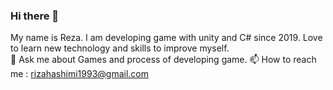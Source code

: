### Hi there 👋<br/>
My name is Reza. I am developing game with unity and C# since 2019. Love to learn new technology and skills to improve myself.<br/>
💬 Ask me about Games and process of developing game.
📫 How to reach me : rizahashimi1993@gmail.com

<!--
**RezaHashemi-9372/RezaHashemi-9372** is a ✨ _special_ ✨ repository because its `README.md` (this file) appears on your GitHub profile.

Here are some ideas to get you started:

- 🔭 I’m currently working on ...
- 🌱 I’m currently learning ...
- 👯 I’m looking to collaborate on ...
- 🤔 I’m looking for help with ...
- 💬 Ask me about ...
- 📫 How to reach me: ...
- 😄 Pronouns: ...
- ⚡ Fun fact: ...
-->
